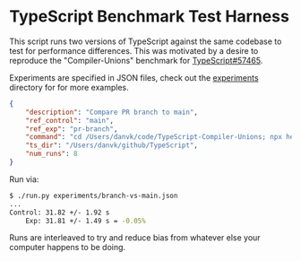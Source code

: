 # TypeScript Benchmark Test Harness

This script runs two versions of TypeScript against the same codebase to test for performance
differences. This was motivated by a desire to reproduce the "Compiler-Unions" benchmark for [TypeScript#57465].

Experiments are specified in JSON files, check out the [experiments](/experiments/) directory for for more examples.

```json
{
    "description": "Compare PR branch to main",
    "ref_control": "main",
    "ref_exp": "pr-branch",
    "command": "cd /Users/danvk/code/TypeScript-Compiler-Unions; npx hereby clean-src && node $tsc -b --emitDeclarationOnly false src/compiler --extendedDiagnostics",
    "ts_dir": "/Users/danvk/github/TypeScript",
    "num_runs": 8
}
```

Run via:

```sh
$ ./run.py experiments/branch-vs-main.json
...
Control: 31.82 +/- 1.92 s
    Exp: 31.81 +/- 1.49 s = -0.05%
```

Runs are interleaved to try and reduce bias from whatever else your computer happens to be doing.

[TypeScript#57465]: https://github.com/microsoft/TypeScript/pull/57465
